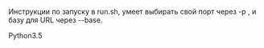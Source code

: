 Инструкции по запуску в run.sh, умеет выбирать свой порт через -p , и базу для URL через --base. 

Python3.5
